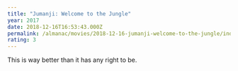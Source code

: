 ```yaml
---
title: "Jumanji: Welcome to the Jungle"
year: 2017
date: 2018-12-16T16:53:43.000Z
permalink: /almanac/movies/2018-12-16-jumanji-welcome-to-the-jungle/index.html
rating: 3
---
```


This is way better than it has any right to be.